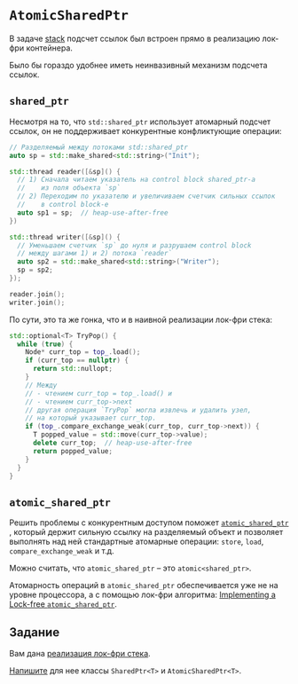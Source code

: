 # `AtomicSharedPtr`

В задаче [stack](/tasks/lockfree/stack) подсчет ссылок был встроен прямо в реализацию лок-фри контейнера.

Было бы гораздо удобнее иметь неинвазивный механизм подсчета ссылок.

## `shared_ptr`

Несмотря на то, что `std::shared_ptr` использует атомарный подсчет ссылок, он не поддерживает конкурентные конфликтующие операции:

```cpp
// Разделяемый между потоками std::shared_ptr
auto sp = std::make_shared<std::string>("Init");

std::thread reader([&sp]() {
  // 1) Сначала читаем указатель на control block shared_ptr-а
  //    из поля объекта `sp`
  // 2) Переходим по указателю и увеличиваем счетчик сильных ссылок
  //    в control block-е
  auto sp1 = sp;  // heap-use-after-free
})

std::thread writer([&sp]() {
  // Уменьшаем счетчик `sp` до нуля и разрушаем control block
  // между шагами 1) и 2) потока `reader`
  auto sp2 = std::make_shared<std::string>("Writer");
  sp = sp2;
});

reader.join();
writer.join();
```

По сути, это та же гонка, что и в наивной реализации лок-фри стека:

```cpp
std::optional<T> TryPop() {
  while (true) {
    Node* curr_top = top_.load();
    if (curr_top == nullptr) {
      return std::nullopt;
    }
    // Между
    // - чтением curr_top = top_.load() и
    // - чтением curr_top->next 
    // другая операция `TryPop` могла извлечь и удалить узел,
    // на который указывает curr_top.
    if (top_.compare_exchange_weak(curr_top, curr_top->next)) {
      T popped_value = std::move(curr_top->value);
      delete curr_top;  // heap-use-after-free
      return popped_value;
    }
  }
}
```

## `atomic_shared_ptr`

Решить проблемы с конкурентным доступом поможет [`atomic_shared_ptr`](https://en.cppreference.com/w/cpp/experimental/atomic_shared_ptr)
, который держит сильную ссылку на разделяемый объект и позволяет выполнять над ней стандартные атомарные операции: `store`, `load`, `compare_exchange_weak` и т.д.

Можно считать, что `atomic_shared_ptr` – это `atomic<shared_ptr>`.

Атомарность операций в `atomic_shared_ptr` обеспечивается уже не на уровне процессора, а с помощью лок-фри алгоритма:
[Implementing a Lock-free `atomic_shared_ptr`](https://github.com/brycelelbach/cppnow_presentations_2016/blob/master/01_wednesday/implementing_a_lock_free_atomic_shared_ptr.pdf).

## Задание

Вам дана [реализация лок-фри стека](lock_free_stack.hpp).

[Напишите](atomic_shared_ptr.hpp) для нее классы `SharedPtr<T>` и `AtomicSharedPtr<T>`.

